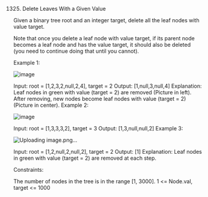 1325. Delete Leaves With a Given Value

Given a binary tree root and an integer target, delete all the leaf nodes with value target.

Note that once you delete a leaf node with value target, if its parent node becomes a leaf node and has the value target, it should also be deleted (you need to continue doing that until you cannot).

 

Example 1:


![image](https://github.com/Adityaraj05/LeetCode/assets/118068294/f163171b-f3ac-41f0-be2d-4d3bf225358d)


Input: root = [1,2,3,2,null,2,4], target = 2
Output: [1,null,3,null,4]
Explanation: Leaf nodes in green with value (target = 2) are removed (Picture in left). 
After removing, new nodes become leaf nodes with value (target = 2) (Picture in center).
Example 2:

![image](https://github.com/Adityaraj05/LeetCode/assets/118068294/33fd7d7a-162f-448e-a1a8-fec332ede354)


Input: root = [1,3,3,3,2], target = 3
Output: [1,3,null,null,2]
Example 3:

![Uploading image.png…]()


Input: root = [1,2,null,2,null,2], target = 2
Output: [1]
Explanation: Leaf nodes in green with value (target = 2) are removed at each step.
 

Constraints:

The number of nodes in the tree is in the range [1, 3000].
1 <= Node.val, target <= 1000
